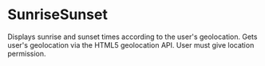 # SunriseSunset
Displays sunrise and sunset times according to the user's geolocation.
Gets user's geolocation via the HTML5 geolocation API. User must give location permission.
